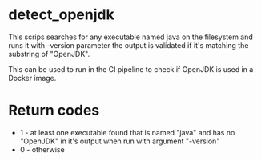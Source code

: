 # detect_openjdk

This scrips searches for any executable named java on the filesystem and runs it with -version parameter the output is validated if it's matching the substring of "OpenJDK".

This can be used to run in the CI pipeline to check if OpenJDK is used in a Docker image.

# Return codes

* 1 - at least one executable found that is named "java" and has no "OpenJDK" in it's output when run with argument "-version"
* 0 - otherwise
